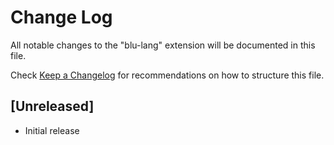 # Change Log

All notable changes to the "blu-lang" extension will be documented in this file.

Check [Keep a Changelog](http://keepachangelog.com/) for recommendations on how to structure this file.

## [Unreleased]

- Initial release